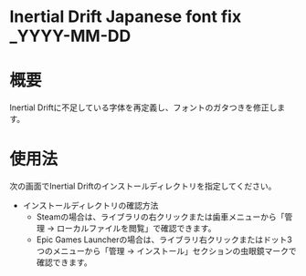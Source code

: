 # Inertial Drift Japanese font fix _YYYY-MM-DD

# 概要

Inertial Driftに不足している字体を再定義し、フォントのガタつきを修正します。

# 使用法

次の画面でInertial Driftのインストールディレクトリを指定してください。

- インストールディレクトリの確認方法
  - Steamの場合は、ライブラリの右クリックまたは歯車メニューから「管理 → ローカルファイルを閲覧」で確認できます。
  - Epic Games Launcherの場合は、ライブラリ右クリックまたはドット3つのメニューから「管理 → インストール」セクションの虫眼鏡マークで確認できます。
  
